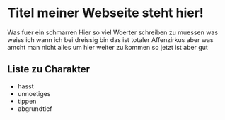 # Titel meiner Webseite steht hier!

Was fuer ein schmarren Hier so viel Woerter schreiben zu muessen was weiss ich wann ich bei dreissig bin das ist totaler Affenzirkus aber was amcht man nicht alles um hier weiter zu kommen so jetzt ist aber gut

## Liste zu Charakter
* hasst
* unnoetiges
* tippen
* abgrundtief
